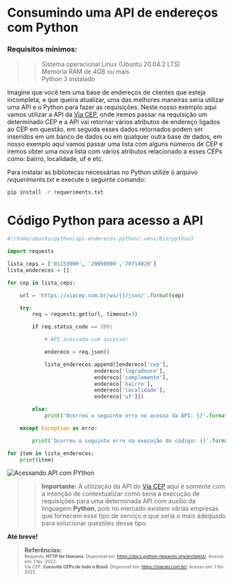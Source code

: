 # Consumindo uma API de endereços com Python

### Requisitos mínimos:

>> Sistema operacional Linux (Ubuntu 20.04.2 LTS)  <br/>Memória RAM de 4GB ou mais  <br/>Python 3 instalado

Imagine que você tem uma base de endereços de clientes que esteja incompleta, e que queira atualizar, uma das melhores maneiras seria utilizar uma API e o Python para fazer as requisições. Neste nosso exemplo aqui vamos utilizar a API da [Via CEP](https://viacep.com.br/), onde iremos passar na requisição um determinado CEP e a API vai retornar vários atributos de endereço ligados ao CEP em questão, em seguida esses dados retornados podem ser inseridos em um banco de dados ou em qualquer outra base de dados, em nosso exemplo aqui vamos passar uma lista com alguns números de CEP e iremos obter uma nova lista com vários atributos relacionado a esses CEPs como: bairro, localidade, uf e etc.

Para instalar as bibliotecas necessárias no Python utilize o arquivo *requeriments.txt* e execute o seguinte comando:

```bash
pip install -r requeriments.txt
```

# Código Python para acesso a API

```python
#!/home/ubuntu/python/api-enderecos-python/.venv/bin/python3

import requests

lista_ceps = ['01153000', '20050000','70714020']
lista_enderecos = []

for cep in lista_ceps:

    url = 'https://viacep.com.br/ws/{}/json/'.format(cep)

    try:
        req = requests.get(url, timeout=3)

        if req.status_code == 200:

            # API acessada com sucesso!

            endereco = req.json()

            lista_enderecos.append([endereco['cep'], 
            			    endereco['logradouro'], 
            			    endereco['complemento'], 
            			    endereco['bairro'], 
            			    endereco['localidade'], 
            			    endereco['uf']])

        else:
            print('Ocorreu o seguinte erro no acesso da API: {}'.format(req.raise_for_status()))

    except Exception as erro: 

        print('Ocorreu o seguinte erro na execução do código: {}'.format(erro))

for item in lista_enderecos:
    print(item)
```

![Acessando API com PYthon](https://drive.google.com/uc?export=view&id=12sfKBnNuzE8c92HZXaZn5gdueh1rgyqE)

>> **Importante:** A utilização da API do [Via CEP](https://viacep.com.br/) aqui é somente com a intenção de contextualizar como seria a execução de requisições para uma determinada API com auxílio da linguagem **Python**, pois no mercado existem várias empresas que fornecem esse tipo de serviço e que seria o mais adequado para solucionar questões desse tipo.


<b>Até breve!</b>

> **Referências:**  <br/><font size="1">Requests, **HTTP for Humans**. Disponível em: <https://docs.python-requests.org/en/latest/>. Acesso em: 1 fev. 2022.  <br/>Via CEP, **Consulte CEPs de todo o Brasil**. Disponível em: <https://viacep.com.br/>. Acesso em: 1 fev. 2022.  <br/></font>
